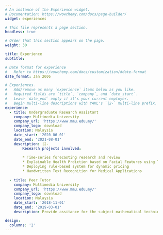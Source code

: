 ```yaml
---
# An instance of the Experience widget.
# Documentation: https://wowchemy.com/docs/page-builder/
widget: experiences

# This file represents a page section.
headless: true

# Order that this section appears on the page.
weight: 30

title: Experience
subtitle:

# Date format for experience
#   Refer to https://wowchemy.com/docs/customization/#date-format
date_format: Jan 2006

# Experiences.
#   Add/remove as many `experience` items below as you like.
#   Required fields are `title`, `company`, and `date_start`.
#   Leave `date_end` empty if it's your current employer.
#   Begin multi-line descriptions with YAML's `|2-` multi-line prefix.
experience:
  - title: Undergraduate Research Assistant
    company: Multimedia University
    company_url: 'https://www.mmu.edu.my/'
    company_logo: download
    location: Malaysia
    date_start: '2020-06-01'
    date_end: '2021-08-01'
    description: |2-
        Research projects involved:
        
        * Time-series forecasting research and review
        * Explainable Health Prdiction based on Facial Features using Transfer Learning
        * Deploying rule-based system for dynamic pricing
        * Handwritten Text Recognition for Medical Applications
        
  - title: Peer Tutor
    company: Multimedia University
    company_url: 'https://www.mmu.edu.my/'
    company_logo: download
    location: Malaysia
    date_start: '2018-11-01'
    date_end: '2019-03-01'
    description: Provide assitance for the subject mathematical technique.

design:
  columns: '2'
---
```

